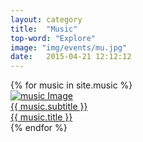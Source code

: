 ```yaml
---
layout: category
title:  "Music"
top-word: "Explore"
image: "img/events/mu.jpg"
date:   2015-04-21 12:12:12
---
```

<section class="no-padding" id="portfolio">
    <div class="container-fluid">
        <div class="row no-gutter">
            {% for music in site.music %}
                <div class="col-lg-4 col-sm-6">
                    <a href="{{ music.url }}" class="portfolio-box">
                        <img src="{{ music.image }}" class="img-responsive" alt="music Image">
                        <div class="portfolio-box-caption">
                            <div class="portfolio-box-caption-content">
                                <div class="project-category text-faded">
                                    {{ music.subtitle }}
                                </div>
                                <div class="project-name">
                                    {{ music.title }}
                                </div>
                            </div>
                        </div>
                    </a>
                </div>
            {% endfor %}
        </div>
    </div>
</section>
